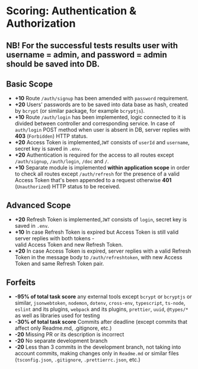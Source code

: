 # Scoring: Authentication & Authorization

## NB! For the successful tests results user with username = **admin**, and password = **admin** should be saved into DB.  

## Basic Scope

- **+10** Route `/auth/signup` has been amended with `password` requirement.
- **+20** Users' passwords are to be saved into data base as hash, created by `bcrypt` (or similar package, for example `bcryptjs`).
- **+10** Route `/auth/login` has been implemented, logic connected to it is divided between controller and corresponding service. In case of `auth/login` POST method when user is absent in DB, server replies with  **403** (`Forbidden`) HTTP status.
- **+20** Access Token is implemented,`JWT` consists of `userId` and `username`, secret key is saved in `.env`.
- **+20** Authentication is required for the access to all routes except 
`/auth/signup`, `/auth/login`, `/doc` and `/`.
- **+10** Separate module is implemented **within application scope** in order to check all routes except `/auth/refresh` for the presence of a valid Access Token that's been appended to a request  otherwise  **401** (`Unauthorized`) HTTP status to be received.

## Advanced Scope

- **+20** Refresh Token is implemented,`JWT` consists of  `login`, secret key is saved in `.env`.
- **+10** In case Refresh Token is expired but Access Token is still valid server replies with both tokens -  
          valid Access Token and new Refresh Token.
- **+20** In case Access Token is expired, server replies with a valid Refresh Token in the message body 
          to `/auth/refreshtoken`, with new Access Token and same Refresh Token pair.

## Forfeits

- **-95% of total task score** any external tools except `bcrypt` or `bcryptjs` or similar, `jsonwebtoken`, `nodemon`, `dotenv`, `cross-env`, `typescript`, `ts-node`, `eslint` and its plugins, `webpack` and its plugins, `prettier`, `uuid`, `@types/*` as well as libraries used for testing
- **-30% of total task score** Commits after deadline (except commits that affect only Readme.md, .gitignore, etc.)
- **-20** Missing PR or its description is incorrect
- **-20** No separate development branch
- **-20** Less than 3 commits in the development branch, not taking into account commits, making changes only in `Readme.md` or similar files (`tsconfig.json`, `.gitignore`, `.prettierrc.json`, etc.)